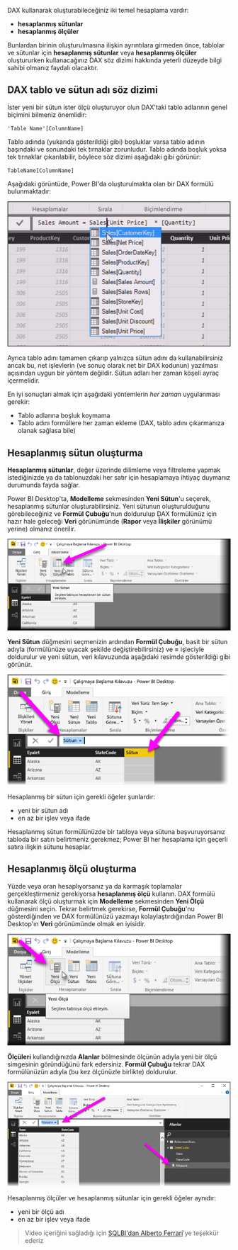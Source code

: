DAX kullanarak oluşturabileceğiniz iki temel hesaplama vardır:

* **hesaplanmış sütunlar**
* **hesaplanmış ölçüler**

Bunlardan birinin oluşturulmasına ilişkin ayrıntılara girmeden önce, tablolar ve sütunlar için **hesaplanmış sütunlar** veya **hesaplanmış ölçüler** oluştururken kullanacağınız DAX söz dizimi hakkında yeterli düzeyde bilgi sahibi olmanız faydalı olacaktır.

## <a name="dax-table-and-column-name-syntax"></a>DAX tablo ve sütun adı söz dizimi
İster yeni bir sütun ister ölçü oluşturuyor olun DAX'taki tablo adlarının genel biçimini bilmeniz önemlidir:

    'Table Name'[ColumnName]

Tablo adında (yukarıda gösterildiği gibi) boşluklar varsa tablo adının başındaki ve sonundaki tek tırnaklar zorunludur. Tablo adında boşluk yoksa tek tırnaklar çıkarılabilir, böylece söz dizimi aşağıdaki gibi görünür:

    TableName[ColumnName]

Aşağıdaki görüntüde, Power BI'da oluşturulmakta olan bir DAX formülü bulunmaktadır:

![](media/7-2-dax-calculation-types/dax-calc-types_1.png)

Ayrıca tablo adını tamamen çıkarıp yalnızca sütun adını da kullanabilirsiniz ancak bu, net işlevlerin (ve sonuç olarak net bir DAX kodunun) yazılması açısından uygun bir yöntem değildir. Sütun adları her zaman köşeli ayraç içermelidir.

En iyi sonuçları almak için aşağıdaki yöntemlerin *her zaman* uygulanması gerekir:

* Tablo adlarına boşluk koymama
* Tablo adını formüllere her zaman ekleme (DAX, tablo adını çıkarmanıza olanak sağlasa bile)

## <a name="creating-calculated-columns"></a>Hesaplanmış sütun oluşturma
**Hesaplanmış sütunlar**, değer üzerinde dilimleme veya filtreleme yapmak istediğinizde ya da tablonuzdaki her satır için hesaplamaya ihtiyaç duymanız durumunda fayda sağlar.

Power BI Desktop'ta, **Modelleme** sekmesinden **Yeni Sütun**'u seçerek, hesaplanmış sütunlar oluşturabilirsiniz. Yeni sütunun oluşturulduğunu görebileceğiniz ve **Formül Çubuğu**'nun doldurulup DAX formülünüz için hazır hale geleceği **Veri** görünümünde (**Rapor** veya **İlişkiler** görünümü yerine) olmanız önerilir.

![](media/7-2-dax-calculation-types/dax-calc-types_2a.png)

**Yeni Sütun** düğmesini seçmenizin ardından **Formül Çubuğu**, basit bir sütun adıyla (formülünüze uyacak şekilde değiştirebilirsiniz) ve **=** işleciyle doldurulur ve yeni sütun, veri kılavuzunda aşağıdaki resimde gösterildiği gibi görünür.

![](media/7-2-dax-calculation-types/dax-calc-types_3.png)

Hesaplanmış bir sütun için gerekli öğeler şunlardır:

* yeni bir sütun adı
* en az bir işlev veya ifade

Hesaplanmış sütun formülünüzde bir tabloya veya sütuna başvuruyorsanız tabloda bir satırı belirtmeniz gerekmez; Power BI her hesaplama için geçerli satıra ilişkin sütunu hesaplar.

## <a name="creating-calculated-measures"></a>Hesaplanmış ölçü oluşturma
Yüzde veya oran hesaplıyorsanız ya da karmaşık toplamalar gerçekleştirmeniz gerekiyorsa **hesaplanmış ölçü** kullanın. DAX formülü kullanarak ölçü oluşturmak için **Modelleme** sekmesinden **Yeni Ölçü** düğmesini seçin. Tekrar belirtmek gerekirse, **Formül Çubuğu**'nu gösterdiğinden ve DAX formülünüzü yazmayı kolaylaştırdığından Power BI Desktop'ın **Veri** görünümünde olmak en iyisidir.

![](media/7-2-dax-calculation-types/dax-calc-types_4.png)

**Ölçüleri** kullandığınızda **Alanlar** bölmesinde ölçünün adıyla yeni bir ölçü simgesinin göründüğünü fark edersiniz. **Formül Çubuğu** tekrar DAX formülünüzün adıyla (bu kez ölçünüzle birlikte) doldurulur.

![](media/7-2-dax-calculation-types/dax-calc-types_5.png)

Hesaplanmış ölçüler ve hesaplanmış sütunlar için gerekli öğeler aynıdır:

* yeni bir ölçü adı
* en az bir işlev veya ifade

> Video içeriğini sağladığı için [SQLBI'dan Alberto Ferrari](http://www.sqlbi.com/learning-dax)'ye teşekkür ederiz
> 
> 

